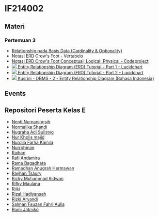 # IF214002

## Materi

### Pertemuan 3
- [Relationship pada Basis Data (Cardinality & Optionality)](https://sqldatabasetutorials.com/sql-db/database-relationships/)
- [Notasi ERD Crow's Foot - Vertabelo](https://vertabelo.com/blog/crow-s-foot-notation/)
- [Notasi ERD Crow's Foot Conceptual, Logical, Physical - Codeproject](https://www.codeproject.com/Articles/878359/Data-Modelling-using-ERD-with-Crow-Foot-Notation)
- [![](https://img.youtube.com/vi/QpdhBUYk7Kk/2.jpg) Entity Relationship Diagram (ERD) Tutorial - Part 1 - Lucidchart](https://www.youtube.com/watch?v=QpdhBUYk7Kk)
- [![](https://img.youtube.com/vi/-CuY5ADwn24/3.jpg) Entity Relationship Diagram (ERD) Tutorial - Part 2 - Lucidchart](https://www.youtube.com/watch?v=-CuY5ADwn24)
- [![](https://img.youtube.com/vi/s9-H-adeA-I/3.jpg) Kusrini - DBMS - 2 - Entity Relationship Diagram (Bahasa Indonesia)](https://www.youtube.com/watch?v=s9-H-adeA-I)

## Events


## Repositori Peserta Kelas E
- [Nenti Nurnaningsih](https://github.com/nentinur/IF214002)
- [Normalika Shandi](https://github.com/NormalikaShandi/IF214002-NEW)
- [Nugraha Adi Sulistyo](https://github.com/nugrahaas/IF214002)
- [Nur Kholis majid](https://github.com/Nurkholis070401/IF214002)
- [Nurdila Farha Kamila](https://github.com/nurdilafarha/IF214002)
- [Nurrohman](https://github.com/Nurrohman10/IF214002)
- [Raihan](https://github.com/Rhnnrsdq/IF214002)
- [Rafi Andamira](https://github.com/andamira16/IF214002)
- [Rama Bagadhara](https://github.com/ramabhagadhara/IF214002)
- [Ramadhan Anugrah Hermawan](https://github.com/ramadhananugrahhermawan/IF214002)
- [Rayhan Tsaury](https://github.com/rayhanyeager/IF214002)
- [Ricky Muhammad Ridwan](https://github.com/ricky03knowhere/IF214002)
- [Rifky Maulana](https://github.com/rifkymaulana6/IF214002)
- [Rijki](https://github.com/rizky-iki/IF214002)
- [Rizal Hadiyansah](https://github.com/azliR/IF214002)
- [Rizki Aryandi](https://github.com/rizkiaryandi/IF214002)
- [Salman Fauzan Fahri Aulia](https://github.com/salmanfazz/IF214002)
- [Romi Jatmiko](https://github.com/romijatmiko/IF214002) 
